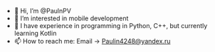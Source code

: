 - 👋 Hi, I’m @PaulnPV
- 👀 I’m interested in mobile development
- 🌱 I have experience in programming in Python, C++, but currently learning Kotlin
- 📫 How to reach me: Email -> Paulin4248@yandex.ru

<!---
PaulnPV/PaulnPV is a ✨ special ✨ repository because its `README.md` (this file) appears on your GitHub profile.
You can click the Preview link to take a look at your changes.
--->
